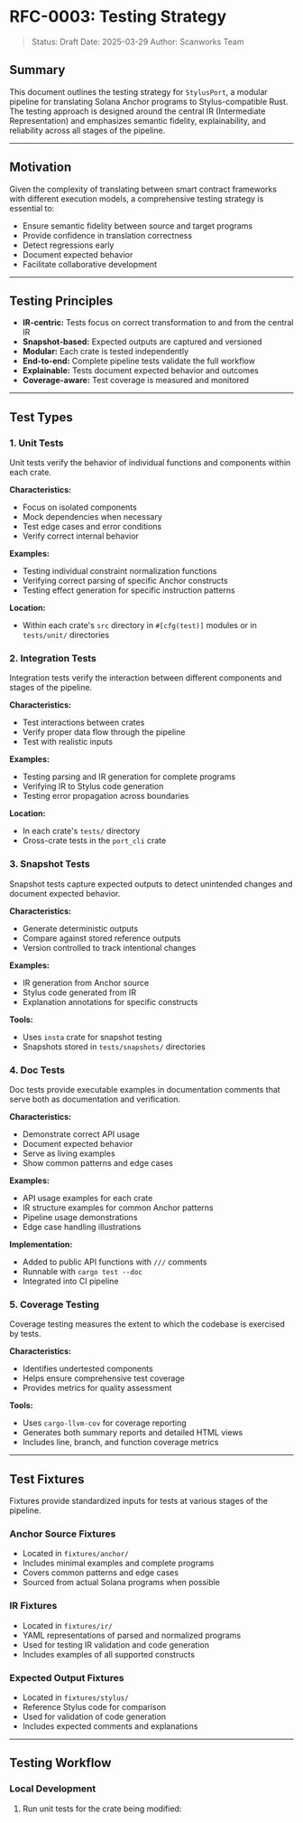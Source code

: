 # RFC-0003: Testing Strategy

> Status: Draft
> Date: 2025-03-29
> Author: Scanworks Team

## Summary

This document outlines the testing strategy for `StylusPort`, a modular pipeline for translating Solana Anchor programs to Stylus-compatible Rust. The testing approach is designed around the central IR (Intermediate Representation) and emphasizes semantic fidelity, explainability, and reliability across all stages of the pipeline.

---

## Motivation

Given the complexity of translating between smart contract frameworks with different execution models, a comprehensive testing strategy is essential to:

- Ensure semantic fidelity between source and target programs
- Provide confidence in translation correctness
- Detect regressions early
- Document expected behavior
- Facilitate collaborative development

---

## Testing Principles

- **IR-centric:** Tests focus on correct transformation to and from the central IR
- **Snapshot-based:** Expected outputs are captured and versioned
- **Modular:** Each crate is tested independently
- **End-to-end:** Complete pipeline tests validate the full workflow
- **Explainable:** Tests document expected behavior and outcomes
- **Coverage-aware:** Test coverage is measured and monitored

---

## Test Types

### 1. Unit Tests

Unit tests verify the behavior of individual functions and components within each crate.

**Characteristics:**
- Focus on isolated components
- Mock dependencies when necessary
- Test edge cases and error conditions
- Verify correct internal behavior

**Examples:**
- Testing individual constraint normalization functions
- Verifying correct parsing of specific Anchor constructs
- Testing effect generation for specific instruction patterns

**Location:**
- Within each crate's `src` directory in `#[cfg(test)]` modules or in `tests/unit/` directories

### 2. Integration Tests

Integration tests verify the interaction between different components and stages of the pipeline.

**Characteristics:**
- Test interactions between crates
- Verify proper data flow through the pipeline
- Test with realistic inputs

**Examples:**
- Testing parsing and IR generation for complete programs
- Verifying IR to Stylus code generation
- Testing error propagation across boundaries

**Location:**
- In each crate's `tests/` directory
- Cross-crate tests in the `port_cli` crate

### 3. Snapshot Tests

Snapshot tests capture expected outputs to detect unintended changes and document expected behavior.

**Characteristics:**
- Generate deterministic outputs
- Compare against stored reference outputs
- Version controlled to track intentional changes

**Examples:**
- IR generation from Anchor source
- Stylus code generated from IR
- Explanation annotations for specific constructs

**Tools:**
- Uses `insta` crate for snapshot testing
- Snapshots stored in `tests/snapshots/` directories

### 4. Doc Tests

Doc tests provide executable examples in documentation comments that serve both as documentation and verification.

**Characteristics:**
- Demonstrate correct API usage
- Document expected behavior
- Serve as living examples
- Show common patterns and edge cases

**Examples:**
- API usage examples for each crate
- IR structure examples for common Anchor patterns
- Pipeline usage demonstrations
- Edge case handling illustrations

**Implementation:**
- Added to public API functions with `///` comments
- Runnable with `cargo test --doc`
- Integrated into CI pipeline

### 5. Coverage Testing

Coverage testing measures the extent to which the codebase is exercised by tests.

**Characteristics:**
- Identifies undertested components
- Helps ensure comprehensive test coverage
- Provides metrics for quality assessment

**Tools:**
- Uses `cargo-llvm-cov` for coverage reporting
- Generates both summary reports and detailed HTML views
- Includes line, branch, and function coverage metrics

---

## Test Fixtures

Fixtures provide standardized inputs for tests at various stages of the pipeline.

### Anchor Source Fixtures

- Located in `fixtures/anchor/`
- Includes minimal examples and complete programs
- Covers common patterns and edge cases
- Sourced from actual Solana programs when possible

### IR Fixtures

- Located in `fixtures/ir/`
- YAML representations of parsed and normalized programs
- Used for testing IR validation and code generation
- Includes examples of all supported constructs

### Expected Output Fixtures

- Located in `fixtures/stylus/`
- Reference Stylus code for comparison
- Used for validation of code generation
- Includes expected comments and explanations

---

## Testing Workflow

### Local Development

1. Run unit tests for the crate being modified: